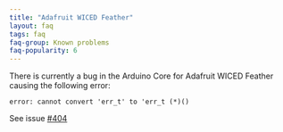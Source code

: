 ```yaml
---
title: "Adafruit WICED Feather"
layout: faq
tags: faq
faq-group: Known problems
faq-popularity: 6
---
```


There is currently a bug in the Arduino Core for Adafruit WICED Feather causing the following error:

```
error: cannot convert 'err_t' to 'err_t (*)()
```

See issue [#404](https://github.com/bblanchon/ArduinoJson/issues/404)
